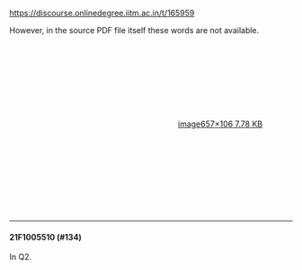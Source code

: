 https://discourse.onlinedegree.iitm.ac.in/t/165959

</code></pre>
<p>However, in the source PDF file itself these words are not available.</p>
<p><div class="lightbox-wrapper"><a class="lightbox" data-download-href="/uploads/short-url/llc2Am9hxee4AilF3VM8urBPdgt.png?dl=1" href="https://europe1.discourse-cdn.com/flex013/uploads/iitm/original/3X/9/5/9592fa553c00b5fa2d2540ef4933814690026709.png" rel="noopener nofollow ugc" title="image"><div class="meta"><svg aria-hidden="true" class="fa d-icon d-icon-far-image svg-icon"><use href="#far-image"></use></svg><span class="filename">image</span><span class="informations">657×106 7.78 KB</span><svg aria-hidden="true" class="fa d-icon d-icon-discourse-expand svg-icon"><use href="#discourse-expand"></use></svg></div></a></div></p><hr>

<h4>21F1005510 (#134)</h4>
<p>In Q2.
